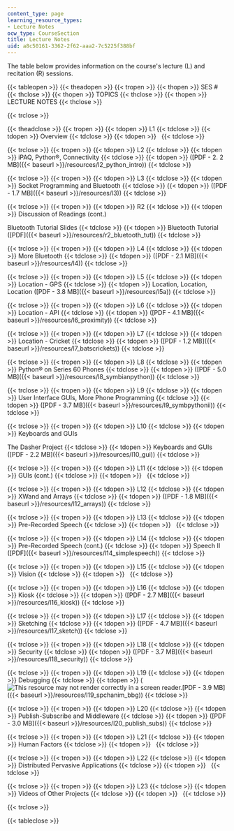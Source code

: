 ```yaml
---
content_type: page
learning_resource_types:
- Lecture Notes
ocw_type: CourseSection
title: Lecture Notes
uid: a8c50161-3362-2f62-aaa2-7c5225f388bf
---
```


The table below provides information on the course's lecture (L) and recitation (R) sessions.

{{< tableopen >}}
{{< theadopen >}}
{{< tropen >}}
{{< thopen >}}
SES #
{{< thclose >}}
{{< thopen >}}
TOPICS
{{< thclose >}}
{{< thopen >}}
LECTURE NOTES
{{< thclose >}}

{{< trclose >}}

{{< theadclose >}}
{{< tropen >}}
{{< tdopen >}}
L1
{{< tdclose >}}
{{< tdopen >}}
Overview
{{< tdclose >}}
{{< tdopen >}}
 
{{< tdclose >}}

{{< trclose >}}
{{< tropen >}}
{{< tdopen >}}
L2
{{< tdclose >}}
{{< tdopen >}}
iPAQ, Python®, Connectivity
{{< tdclose >}}
{{< tdopen >}}
([PDF - 2. 2 MB]({{< baseurl >}}/resources/l2_python_intro))
{{< tdclose >}}

{{< trclose >}}
{{< tropen >}}
{{< tdopen >}}
L3
{{< tdclose >}}
{{< tdopen >}}
Socket Programming and Bluetooth
{{< tdclose >}}
{{< tdopen >}}
([PDF - 1.7 MB]({{< baseurl >}}/resources/l3))
{{< tdclose >}}

{{< trclose >}}
{{< tropen >}}
{{< tdopen >}}
R2
{{< tdclose >}}
{{< tdopen >}}
Discussion of Readings (cont.)  
  
Bluetooth Tutorial Slides
{{< tdclose >}}
{{< tdopen >}}
Bluetooth Tutorial ([PDF]({{< baseurl >}}/resources/r2_bluetooth_tut))
{{< tdclose >}}

{{< trclose >}}
{{< tropen >}}
{{< tdopen >}}
L4
{{< tdclose >}}
{{< tdopen >}}
More Bluetooth
{{< tdclose >}}
{{< tdopen >}}
([PDF - 2.1 MB]({{< baseurl >}}/resources/l4))
{{< tdclose >}}

{{< trclose >}}
{{< tropen >}}
{{< tdopen >}}
L5
{{< tdclose >}}
{{< tdopen >}}
Location - GPS
{{< tdclose >}}
{{< tdopen >}}
Location, Location, Location ([PDF - 3.8 MB]({{< baseurl >}}/resources/l5a))
{{< tdclose >}}

{{< trclose >}}
{{< tropen >}}
{{< tdopen >}}
L6
{{< tdclose >}}
{{< tdopen >}}
Location - API
{{< tdclose >}}
{{< tdopen >}}
([PDF - 4.1 MB]({{< baseurl >}}/resources/l6_proximity))
{{< tdclose >}}

{{< trclose >}}
{{< tropen >}}
{{< tdopen >}}
L7
{{< tdclose >}}
{{< tdopen >}}
Location - Cricket
{{< tdclose >}}
{{< tdopen >}}
([PDF - 1.2 MB]({{< baseurl >}}/resources/l7_batscrickets))
{{< tdclose >}}

{{< trclose >}}
{{< tropen >}}
{{< tdopen >}}
L8
{{< tdclose >}}
{{< tdopen >}}
Python® on Series 60 Phones
{{< tdclose >}}
{{< tdopen >}}
([PDF - 5.0 MB]({{< baseurl >}}/resources/l8_symbianpython))
{{< tdclose >}}

{{< trclose >}}
{{< tropen >}}
{{< tdopen >}}
L9
{{< tdclose >}}
{{< tdopen >}}
User Interface GUIs, More Phone Programming
{{< tdclose >}}
{{< tdopen >}}
([PDF - 3.7 MB]({{< baseurl >}}/resources/l9_symbpythonii))
{{< tdclose >}}

{{< trclose >}}
{{< tropen >}}
{{< tdopen >}}
L10
{{< tdclose >}}
{{< tdopen >}}
Keyboards and GUIs  
  
The Dasher Project
{{< tdclose >}}
{{< tdopen >}}
Keyboards and GUIs ([PDF - 2.2 MB]({{< baseurl >}}/resources/l10_gui))
{{< tdclose >}}

{{< trclose >}}
{{< tropen >}}
{{< tdopen >}}
L11
{{< tdclose >}}
{{< tdopen >}}
GUIs (cont.)
{{< tdclose >}}
{{< tdopen >}}
 
{{< tdclose >}}

{{< trclose >}}
{{< tropen >}}
{{< tdopen >}}
L12
{{< tdclose >}}
{{< tdopen >}}
XWand and Arrays
{{< tdclose >}}
{{< tdopen >}}
([PDF - 1.8 MB]({{< baseurl >}}/resources/l12_arrays))
{{< tdclose >}}

{{< trclose >}}
{{< tropen >}}
{{< tdopen >}}
L13
{{< tdclose >}}
{{< tdopen >}}
Pre-Recorded Speech
{{< tdclose >}}
{{< tdopen >}}
 
{{< tdclose >}}

{{< trclose >}}
{{< tropen >}}
{{< tdopen >}}
L14
{{< tdclose >}}
{{< tdopen >}}
Pre-Recorded Speech (cont.)
{{< tdclose >}}
{{< tdopen >}}
Speech II ([PDF]({{< baseurl >}}/resources/l14_simplespeech))
{{< tdclose >}}

{{< trclose >}}
{{< tropen >}}
{{< tdopen >}}
L15
{{< tdclose >}}
{{< tdopen >}}
Vision
{{< tdclose >}}
{{< tdopen >}}
 
{{< tdclose >}}

{{< trclose >}}
{{< tropen >}}
{{< tdopen >}}
L16
{{< tdclose >}}
{{< tdopen >}}
Kiosk
{{< tdclose >}}
{{< tdopen >}}
([PDF - 2.7 MB]({{< baseurl >}}/resources/l16_kiosk))
{{< tdclose >}}

{{< trclose >}}
{{< tropen >}}
{{< tdopen >}}
L17
{{< tdclose >}}
{{< tdopen >}}
Sketching
{{< tdclose >}}
{{< tdopen >}}
([PDF - 4.7 MB]({{< baseurl >}}/resources/l17_sketch))
{{< tdclose >}}

{{< trclose >}}
{{< tropen >}}
{{< tdopen >}}
L18
{{< tdclose >}}
{{< tdopen >}}
Security
{{< tdclose >}}
{{< tdopen >}}
([PDF - 3.7 MB]({{< baseurl >}}/resources/l18_security))
{{< tdclose >}}

{{< trclose >}}
{{< tropen >}}
{{< tdopen >}}
L19
{{< tdclose >}}
{{< tdopen >}}
Debugging
{{< tdclose >}}
{{< tdopen >}}
(![This resource may not render correctly in a screen reader.](/images/inacessible.gif)[PDF - 3.9 MB]({{< baseurl >}}/resources/l19_spchanim_bbg))
{{< tdclose >}}

{{< trclose >}}
{{< tropen >}}
{{< tdopen >}}
L20
{{< tdclose >}}
{{< tdopen >}}
Publish-Subscribe and Middleware
{{< tdclose >}}
{{< tdopen >}}
([PDF - 3.0 MB]({{< baseurl >}}/resources/l20_publish_subs))
{{< tdclose >}}

{{< trclose >}}
{{< tropen >}}
{{< tdopen >}}
L21
{{< tdclose >}}
{{< tdopen >}}
Human Factors
{{< tdclose >}}
{{< tdopen >}}
 
{{< tdclose >}}

{{< trclose >}}
{{< tropen >}}
{{< tdopen >}}
L22
{{< tdclose >}}
{{< tdopen >}}
Distributed Pervasive Applications
{{< tdclose >}}
{{< tdopen >}}
 
{{< tdclose >}}

{{< trclose >}}
{{< tropen >}}
{{< tdopen >}}
L23
{{< tdclose >}}
{{< tdopen >}}
Videos of Other Projects
{{< tdclose >}}
{{< tdopen >}}
 
{{< tdclose >}}

{{< trclose >}}

{{< tableclose >}}